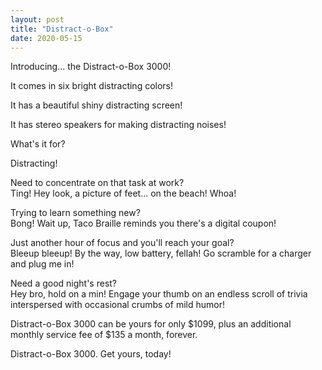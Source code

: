 ```yaml
---
layout: post
title: "Distract-o-Box"
date: 2020-05-15
---
```


Introducing... the Distract-o-Box 3000!

It comes in six bright distracting colors!

It has a beautiful shiny distracting screen!

It has stereo speakers for making distracting noises!

What's it for?

Distracting!

Need to concentrate on that task at work?  
Ting! Hey look, a picture of feet... on the beach! Whoa!

Trying to learn something new?  
Bong! Wait up, Taco Braille reminds you there's a digital coupon!

Just another hour of focus and you'll reach your goal?  
Bleeup bleeup! By the way, low battery, fellah! Go scramble for a charger and plug me in!

Need a good night's rest?  
Hey bro, hold on a min! Engage your thumb on an endless scroll of trivia interspersed with occasional crumbs of mild humor!

Distract-o-Box 3000 can be yours for only $1099, plus an additional monthly service fee of $135 a month, forever.

Distract-o-Box 3000. Get yours, today!


